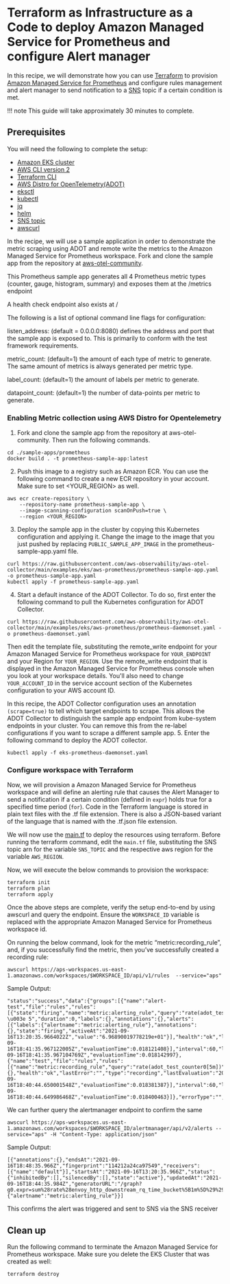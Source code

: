 # Terraform as Infrastructure as a Code to deploy Amazon Managed Service for Prometheus and configure Alert manager

In this recipe, we will demonstrate how you can use [Terraform](https://www.terraform.io/) to provision [Amazon Managed Service for Prometheus](https://aws.amazon.com/prometheus/) and configure rules management and alert manager to send notification to a [SNS](https://docs.aws.amazon.com/sns/) topic if a certain condition is met.


!!! note
    This guide will take approximately 30 minutes to complete.

## Prerequisites

You will need the following to complete the setup:

* [Amazon EKS cluster](https://docs.aws.amazon.com/eks/latest/userguide/create-cluster.html)
* [AWS CLI version 2](https://docs.aws.amazon.com/cli/latest/userguide/install-cliv2.html)
* [Terraform CLI](https://www.terraform.io/downloads)
* [AWS Distro for OpenTelemetry(ADOT)](https://aws-otel.github.io/)
* [eksctl](https://eksctl.io/)
* [kubectl](https://docs.aws.amazon.com/eks/latest/userguide/install-kubectl.html)
* [jq](https://stedolan.github.io/jq/download/)
* [helm](https://helm.sh/)
* [SNS topic](https://docs.aws.amazon.com/sns/latest/dg/sns-create-topic.html)
* [awscurl](https://github.com/okigan/awscurl)

In the recipe, we will use a sample application in order to demonstrate the metric scraping using ADOT and remote write the metrics to the Amazon Managed Service for Prometheus workspace. Fork and clone the sample app from the repository at [aws-otel-community](https://github.com/aws-observability/aws-otel-community).

This Prometheus sample app generates all 4 Prometheus metric types (counter, gauge, histogram, summary) and exposes them at the /metrics endpoint

A health check endpoint also exists at /

The following is a list of optional command line flags for configuration:

listen_address: (default = 0.0.0.0:8080) defines the address and port that the sample app is exposed to. This is primarily to conform with the test framework requirements.

metric_count: (default=1) the amount of each type of metric to generate. The same amount of metrics is always generated per metric type.

label_count: (default=1) the amount of labels per metric to generate.


datapoint_count: (default=1) the number of data-points per metric to generate.

### Enabling Metric collection using AWS Distro for Opentelemetry
1. Fork and clone the sample app from the repository at aws-otel-community.
Then run the following commands.

```
cd ./sample-apps/prometheus
docker build . -t prometheus-sample-app:latest
```
2. Push this image to a registry such as Amazon ECR. You can use the following command to create a new ECR repository in your account. Make sure to set <YOUR_REGION> as well.

```
aws ecr create-repository \
    --repository-name prometheus-sample-app \
    --image-scanning-configuration scanOnPush=true \
    --region <YOUR_REGION>
```
3. Deploy the sample app in the cluster by copying this Kubernetes configuration and applying it. Change the image to the image that you just pushed by replacing `PUBLIC_SAMPLE_APP_IMAGE` in the prometheus-sample-app.yaml file.

```
curl https://raw.githubusercontent.com/aws-observability/aws-otel-collector/main/examples/eks/aws-prometheus/prometheus-sample-app.yaml -o prometheus-sample-app.yaml
kubectl apply -f prometheus-sample-app.yaml
```
4. Start a default instance of the ADOT Collector. To do so, first enter the following command to pull the Kubernetes configuration for ADOT Collector.

```
curl https://raw.githubusercontent.com/aws-observability/aws-otel-collector/main/examples/eks/aws-prometheus/prometheus-daemonset.yaml -o prometheus-daemonset.yaml
```
Then edit the template file, substituting the remote_write endpoint for your Amazon Managed Service for Prometheus workspace for `YOUR_ENDPOINT` and your Region for `YOUR_REGION`. 
Use the remote_write endpoint that is displayed in the Amazon Managed Service for Prometheus console when you look at your workspace details.
You'll also need to change `YOUR_ACCOUNT_ID` in the service account section of the Kubernetes configuration to your AWS account ID.

In this recipe, the ADOT Collector configuration uses an annotation `(scrape=true)` to tell which target endpoints to scrape. This allows the ADOT Collector to distinguish the sample app endpoint from kube-system endpoints in your cluster. You can remove this from the re-label configurations if you want to scrape a different sample app.
5. Enter the following command to deploy the ADOT collector.
```
kubectl apply -f eks-prometheus-daemonset.yaml
```

### Configure workspace with Terraform

Now, we will  provision a Amazon Managed Service for Prometheus workspace and will define an alerting rule that causes the Alert Manager to send a notification if a certain condition (defined in ```expr```) holds true for a specified time period (```for```). Code in the Terraform language is stored in plain text files with the .tf file extension. There is also a JSON-based variant of the language that is named with the .tf.json file extension.

We will now use the [main.tf](./amp-alertmanager-terraform/main.tf) to deploy the resources using terraform. Before running the terraform command, edit the `main.tf` file, substituting the SNS topic arn for the variable `SNS_TOPIC` and the respective aws region for the variable `AWS_REGION`.

Now, we will execute the below commands to provision the workspace: 

```
terraform init
terraform plan
terraform apply
```

Once the above steps are complete, verify the setup end-to-end by using awscurl and query the endpoint. Ensure the `WORKSPACE_ID` variable is replaced with the appropriate Amazon Managed Service for Prometheus workspace id.

On running the below command, look for the metric “metric:recording_rule”, and, if you successfully find the metric, then you’ve successfully created a recording rule:

```
awscurl https://aps-workspaces.us-east-1.amazonaws.com/workspaces/$WORKSPACE_ID/api/v1/rules  --service="aps"
```
Sample Output:
```
"status":"success","data":{"groups":[{"name":"alert-test","file":"rules","rules":[{"state":"firing","name":"metric:alerting_rule","query":"rate(adot_test_counter0[5m]) \u003e 5","duration":0,"labels":{},"annotations":{},"alerts":[{"labels":{"alertname":"metric:alerting_rule"},"annotations":{},"state":"firing","activeAt":"2021-09-16T13:20:35.9664022Z","value":"6.96890019778219e+01"}],"health":"ok","lastError":"","type":"alerting","lastEvaluation":"2021-09-16T18:41:35.967122005Z","evaluationTime":0.018121408}],"interval":60,"lastEvaluation":"2021-09-16T18:41:35.967104769Z","evaluationTime":0.018142997},{"name":"test","file":"rules","rules":[{"name":"metric:recording_rule","query":"rate(adot_test_counter0[5m])","labels":{},"health":"ok","lastError":"","type":"recording","lastEvaluation":"2021-09-16T18:40:44.650001548Z","evaluationTime":0.018381387}],"interval":60,"lastEvaluation":"2021-09-16T18:40:44.649986468Z","evaluationTime":0.018400463}]},"errorType":"","error":""}
```

We can further query the alertmanager endpoint to confirm the same
```
awscurl https://aps-workspaces.us-east-1.amazonaws.com/workspaces/$WORKSPACE_ID/alertmanager/api/v2/alerts --service="aps" -H "Content-Type: application/json"
```
Sample Output:
```
[{"annotations":{},"endsAt":"2021-09-16T18:48:35.966Z","fingerprint":"114212a24ca97549","receivers":[{"name":"default"}],"startsAt":"2021-09-16T13:20:35.966Z","status":{"inhibitedBy":[],"silencedBy":[],"state":"active"},"updatedAt":"2021-09-16T18:44:35.984Z","generatorURL":"/graph?g0.expr=sum%28rate%28envoy_http_downstream_rq_time_bucket%5B1m%5D%29%29+%3E+5\u0026g0.tab=1","labels":{"alertname":"metric:alerting_rule"}}]
```
This confirms the alert was triggered and sent to SNS via the SNS receiver

## Clean up

Run the following command to terminate the Amazon Managed Service for Prometheus workspace. Make sure you delete the EKS Cluster that was created as well:


```
terraform destroy
```

